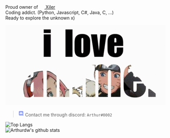 Proud owner of [<img src="https://prototype.xiler.net/assets/logo-64x.png" height="16px" width="16px"> Xiler](https://xiler.net)  
Coding addict. (Python, Javascript, C#, Java, C, ...)  
Ready to explore the unknown x)  

![I Love Anime](https://raw.githubusercontent.com/Arthurdw/Arthurdw/master/ILoveAnime.gif)
  
  
> <img src="https://raw.githubusercontent.com/Arthurdw/Arthurdw/master/discord.webp" height="18px" width="18px"> Contact me through discord: `Arthur#0002`

![Top Langs](https://github-readme-stats.vercel.app/api/top-langs/?username=Arthurdw&theme=dark)  
![Arthurdw's github stats](https://github-readme-stats.vercel.app/api?username=Arthurdw&count_private=True&show_icons=true&theme=dark)

